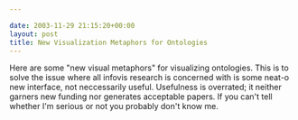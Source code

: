 ```yaml
---

date: 2003-11-29 21:15:20+00:00
layout: post
title: New Visualization Metaphors for Ontologies
---
```


Here are some "new visual metaphors" for visualizing ontologies.  This is to solve the issue where all infovis research is concerned with is some neat-o new interface, not neccessarily useful.  Usefulness is overrated; it neither garners new funding nor generates acceptable papers. If you can't tell whether I'm serious or not you probably don't know me.
